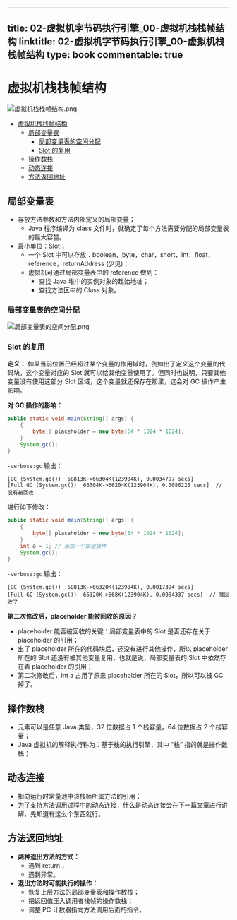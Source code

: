 
---
title: 02-虚拟机字节码执行引擎_00-虚拟机栈栈帧结构
linktitle: 02-虚拟机字节码执行引擎_00-虚拟机栈栈帧结构
type: book
commentable: true
---

# 虚拟机栈栈帧结构

![虚拟机栈栈帧结构.png](https://ngte-superbed.oss-cn-beijing.aliyuncs.com/book/understanding-the-jvm/虚拟机栈栈帧结构.png)

<!-- TOC -->

- [虚拟机栈栈帧结构](#虚拟机栈栈帧结构)
  - [局部变量表](#局部变量表)
    - [局部变量表的空间分配](#局部变量表的空间分配)
    - [Slot 的复用](#slot-的复用)
  - [操作数栈](#操作数栈)
  - [动态连接](#动态连接)
  - [方法返回地址](#方法返回地址)

<!-- /TOC -->

## 局部变量表

- 存放方法参数和方法内部定义的局部变量；
  - Java 程序编译为 class 文件时，就确定了每个方法需要分配的局部变量表的最大容量。
- 最小单位：Slot；
  - 一个 Slot 中可以存放：boolean，byte，char，short，int，float，reference，returnAddress (少见)；
  - 虚拟机可通过局部变量表中的 reference 做到：
    - 查找 Java 堆中的实例对象的起始地址；
    - 查找方法区中的 Class 对象。

### 局部变量表的空间分配

![局部变量表的空间分配.png](https://ngte-superbed.oss-cn-beijing.aliyuncs.com/book/understanding-the-jvm/局部变量表的空间分配.png)

### Slot 的复用

**定义：** 如果当前位置已经超过某个变量的作用域时，例如出了定义这个变量的代码块，这个变量对应的 Slot 就可以给其他变量使用了。但同时也说明，只要其他变量没有使用这部分 Slot 区域，这个变量就还保存在那里，这会对 GC 操作产生影响。

**对 GC 操作的影响：**

```java
public static void main(String[] args) {
    {
    	byte[] placeholder = new byte[64 * 1024 * 1024];
    }
    System.gc();
}
```

`-verbose:gc` 输出：

```
[GC (System.gc())  68813K->66304K(123904K), 0.0034797 secs]
[Full GC (System.gc())  66304K->66204K(123904K), 0.0086225 secs]  // 没有被回收
```

进行如下修改：

```java
public static void main(String[] args) {
    {
    	byte[] placeholder = new byte[64 * 1024 * 1024];
    }
    int a = 1; // 新加一个赋值操作
    System.gc();
}
```

`-verbose:gc` 输出：

```
[GC (System.gc())  68813K->66320K(123904K), 0.0017394 secs]
[Full GC (System.gc())  66320K->668K(123904K), 0.0084337 secs]  // 被回收了
```

**第二次修改后，placeholder 能被回收的原因？**

- placeholder 能否被回收的关键：局部变量表中的 Slot 是否还存在关于 placeholder 的引用；
- 出了 placeholder 所在的代码块后，还没有进行其他操作，所以 placeholder 所在的 Slot 还没有被其他变量复用，也就是说，局部变量表的 Slot 中依然存在着 placeholder 的引用；
- 第二次修改后，int a 占用了原来 placeholder 所在的 Slot，所以可以被 GC 掉了。

## 操作数栈

- 元素可以是任意 Java 类型，32 位数据占 1 个栈容量，64 位数据占 2 个栈容量；
- Java 虚拟机的解释执行称为：基于栈的执行引擎，其中 “栈” 指的就是操作数栈；

## 动态连接

- 指向运行时常量池中该栈帧所属方法的引用；
- 为了支持方法调用过程中的动态连接，什么是动态连接会在下一篇文章进行讲解，先知道有这么个东西就行。

## 方法返回地址

- **两种退出方法的方式：**
  - 遇到 return；
  - 遇到异常。
- **退出方法时可能执行的操作：**
  - 恢复上层方法的局部变量表和操作数栈；
  - 把返回值压入调用者栈帧的操作数栈；
  - 调整 PC 计数器指向方法调用后面的指令。

    